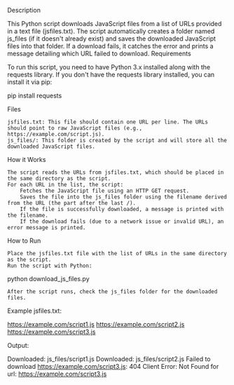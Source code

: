 Description

This Python script downloads JavaScript files from a list of URLs provided in a text file (jsfiles.txt). The script automatically creates a folder named js_files (if it doesn't already exist) and saves the downloaded JavaScript files into that folder. If a download fails, it catches the error and prints a message detailing which URL failed to download.
Requirements

To run this script, you need to have Python 3.x installed along with the requests library. If you don't have the requests library installed, you can install it via pip:

pip install requests

Files

    jsfiles.txt: This file should contain one URL per line. The URLs should point to raw JavaScript files (e.g., https://example.com/script.js).
    js_files/: This folder is created by the script and will store all the downloaded JavaScript files.

How it Works

    The script reads the URLs from jsfiles.txt, which should be placed in the same directory as the script.
    For each URL in the list, the script:
        Fetches the JavaScript file using an HTTP GET request.
        Saves the file into the js_files folder using the filename derived from the URL (the part after the last /).
        If the file is successfully downloaded, a message is printed with the filename.
        If the download fails (due to a network issue or invalid URL), an error message is printed.

How to Run

    Place the jsfiles.txt file with the list of URLs in the same directory as the script.
    Run the script with Python:

python download_js_files.py

    After the script runs, check the js_files folder for the downloaded files.

Example
jsfiles.txt:

https://example.com/script1.js
https://example.com/script2.js
https://example.com/script3.js

Output:

Downloaded: js_files/script1.js
Downloaded: js_files/script2.js
Failed to download https://example.com/script3.js: 404 Client Error: Not Found for url: https://example.com/script3.js
